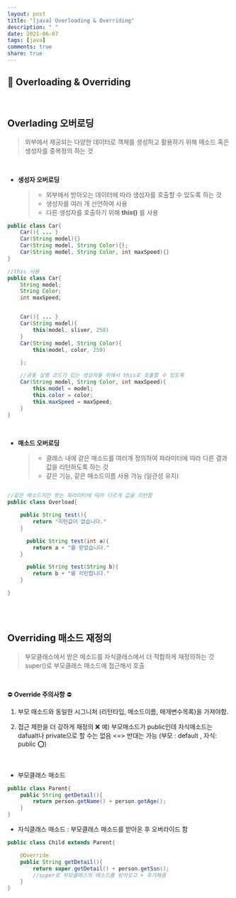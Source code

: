 ```yaml
---
layout: post
title: "[java] Overloading & Overriding"
description: " "
date: 2021-06-07
tags: [java]
comments: true
share: true
---
```


## 🌈 Overloading & Overriding

<br />

## Overlading 오버로딩

> 외부에서 제공되는 다양한 데이터로 객체를 생성하고 활용하기 위해 매소드 혹은 생성자를 중복정의 하는 것

<br>

- **생성자 오버로딩**
  > - 외부에서 받아오는 데이터에 따라 생성자를 호출할 수 있도록 하는 것
  > - 생성자를 여러 개 선언하여 사용
  > - 다른 생성자를 호출하기 위해 **this()** 를 사용

```java
public class Car{
    Car(){ ... }
    Car(String model){}
    Car(String model, String Color){};
    Car(String model, String Color, int maxSpeed){}
}
```

```java
//this 사용
public class Car{
    String model;
    String Color;
    int maxSpeed;


    Car(){ ... }
    Car(String model){
        this(model, sliver, 250)
    }
    Car(String model, String Color){
        this(model, color, 250)

    };

    //공통 실행 코드가 있는 생성자를 위에서 this로 호출할 수 있도록
    Car(String model, String Color, int maxSpeed){
        this.model = model;
        this.color = color;
        this.maxSpeed = maxSpeed;
    }
}

```

<br >

- **매소드 오버로딩**
  > - 클래스 내에 같은 매소드를 여러개 정의하여 파라미터에 따라 다른 결과값을 리턴하도록 하는 것
  > - 같은 기능, 같은 매소드이름 사용 가능 (일관성 유지)

```java

//같은 매소드지만 받는 파라미터에 따라 다르게 값을 리턴함
public class Overload{

    public String test(){
        return "리턴값이 없습니다."
    }

      public String test(int a){
        return a + "를 받았습니다."
    }

      public String test(String b){
        return b + "를 리턴합니다."
    }

}
```

<br ><br >

## Overriding 매소드 재정의

> 부모클래스에서 받은 메소드를 자식클래스에서 더 적합하게 재정의하는 것
> super()로 부모클래스 매소드에 접근해서 호출

<br/>

⛔️ **Override 주의사항** ⛔️

1. 부모 매소드와 동일한 시그니처 (리턴타입, 메소드이름, 매개변수목록)을 가져야함.
2. 접근 제한을 더 강하게 재정의 ❌
   예) 부모매소드가 public인데 자식매소드는 dafualt나 private으로 할 수는 없음
   <=> 반대는 가능 (부모 : default , 자식: public ⭕️)

   <br />

- 부모클래스 매소드

```java
public class Parent{
    public String getDetail(){
        return person.getName() + person.getAge();
    }
}
```

- 자식클래스 매소드 : 부모클래스 매소드를 받아온 후 오버라이드 함

```java
public class Child extends Parent{

    @Override
    public String getDetail(){
        return super.getDetail() + person.getSsn();
        //super로 부모클래스의 메소드를 받아오고 + 추가해줌
    }
}
```

<br />
